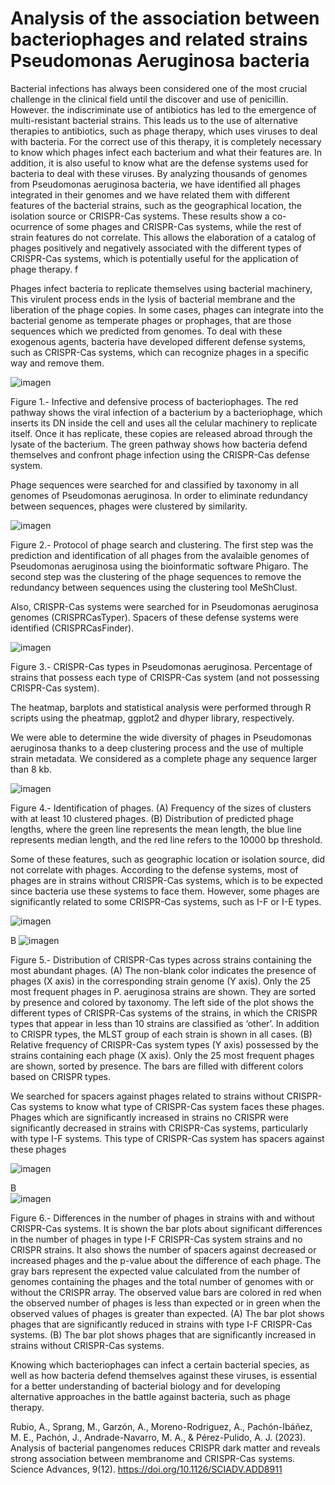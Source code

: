 # Analysis of the association between bacteriophages and related strains Pseudomonas Aeruginosa bacteria

Bacterial infections has always been considered one of the most crucial challenge in the clinical field until the discover and use of penicillin. However. the indiscriminate use of antibiotics has led to the emergence of multi-resistant bacterial strains. This leads us to the use of alternative therapies to antibiotics, such as phage therapy, which uses viruses to deal with bacteria. For the correct use of this therapy, it is completely necessary to know which phages infect each bacterium and what their features are. In addition, it is also useful to know what are the defense systems used for bacteria to deal with these viruses. By analyzing  thousands of genomes from Pseudomonas aeruginosa bacteria, we have identified all phages integrated in their genomes and we have related them with different features of the bacterial strains, such as the geographical location, the isolation source or CRISPR-Cas systems. These results show a co-ocurrence of some phages and CRISPR-Cas systems, while the rest of strain features do not correlate. This allows the elaboration of a catalog of phages positively and negatively associated  with the different types of CRISPR-Cas systems, which is potentially useful for the application of phage therapy. f

Phages infect bacteria to replicate themselves using bacterial machinery, This virulent process ends in the lysis of bacterial membrane and the liberation of the phage copies. In some cases, phages can integrate into the bacterial genome as temperate phages or prophages, that are those sequences which we predicted from genomes.
To deal with these exogenous agents, bacteria have developed different defense systems, such as CRISPR-Cas systems, which can recognize phages in a specific way and remove them. 

![imagen](https://github.com/amorrod/JABI2023/assets/137997372/e0d4514d-e190-41d5-89d6-8247adedf8b1)

Figure 1.- Infective and defensive process of bacteriophages. 
The red pathway shows the viral infection of a bacterium by a bacteriophage, which inserts its DN inside the cell and uses all the celular machinery to replicate itself. Once it has replicate, these copies are released abroad through the lysate of the bacterium. The green pathway shows how bacteria defend themselves and confront phage infection using the CRISPR-Cas defense system.


Phage sequences were searched for and classified by taxonomy in all genomes of Pseudomonas aeruginosa. In order to eliminate redundancy between sequences, phages were clustered by similarity. 

![imagen](https://github.com/amorrod/JABI2023/assets/137997372/603e96d5-4347-486d-a613-f45146dce436)


Figure 2.- Protocol of phage search and clustering.
The first step was the prediction and identification of all phages from the avalaible genomes of Pseudomonas aeruginosa using the bioinformatic software Phigaro. The second step was the clustering of the phage sequences to remove the redundancy between sequences using the clustering tool MeShClust.


Also, CRISPR-Cas systems were searched for in Pseudomonas 
aeruginosa genomes (CRISPRCasTyper). Spacers of these defense systems were identified (CRISPRCasFinder). 

![imagen](https://github.com/amorrod/JABI2023/assets/137997372/41d4f58f-d71e-4982-ade6-3a1cfaca4794)

Figure 3.- CRISPR-Cas types in Pseudomonas aeruginosa.
Percentage of strains that possess each type of CRISPR-Cas system (and not possessing CRISPR-Cas system).


The heatmap, barplots and statistical analysis were performed through R scripts using the pheatmap, ggplot2 and dhyper library, respectively.


We were able to determine the wide diversity of phages in Pseudomonas aeruginosa thanks to a deep clustering process and the use of multiple strain metadata. We considered as a complete phage any sequence larger than 8 kb. 


![imagen](https://github.com/amorrod/JABI2023/assets/137997372/699ff54e-3944-4e1a-984d-aaf8e143fd71)

Figure 4.- Identification of phages.
(A) Frequency of the sizes of clusters with at least 10 clustered phages. (B) Distribution of predicted phage lengths, where the green line represents the mean length, the blue line represents median length, and the red line refers to the 10000 bp threshold.


Some of these features, such as geographic location or isolation source, did not correlate with phages.
According to the defense systems, most of phages are in strains without CRISPR-Cas systems, which is to be expected since bacteria use these systems to face them. However, some phages are significantly related to some CRISPR-Cas systems, such as I-F or I-E types.

![imagen](https://github.com/amorrod/JABI2023/assets/137997372/d327d68e-a598-4988-bd14-3c2c57a6b533)

B ![imagen](https://github.com/amorrod/JABI2023/assets/137997372/49330d36-ed90-4c66-8638-b9246d56430b)

Figure 5.- Distribution of CRISPR-Cas types across strains containing the most abundant phages.
(A) The non-blank color indicates the presence of phages (X axis) in the corresponding strain genome (Y axis). Only the 25 most frequent phages in P. aeruginosa strains are shown. They are sorted by presence and colored by taxonomy. The left side of the plot shows the different types of CRISPR-Cas systems of the strains, in which the CRISPR types that appear in less than 10 strains are classified as ‘other’. In addition to CRISPR types, the MLST group of each strain is shown in all cases. (B) Relative frequency of CRISPR-Cas system types (Y axis) possessed by the strains containing each phage (X axis). Only the 25 most frequent phages are shown, sorted by presence. The bars are filled with different colors based on CRISPR types.

We searched for spacers against phages related to strains without CRISPR-Cas systems to know what type of CRISPR-Cas system faces these phages. Phages which are significantly increased in strains no CRISPR were significantly decreased in strains with CRISPR-Cas systems, particularly with type I-F systems. This type of CRISPR-Cas system has spacers against these phages

![imagen](https://github.com/amorrod/JABI2023/assets/137997372/e8b6822d-9de1-4ba7-b06b-d792fefbb5ea)

B      
 ![imagen](https://github.com/amorrod/JABI2023/assets/137997372/e59c1c75-1432-4936-a52d-8e5731fdfa69)

Figure 6.- Differences in the number of phages in strains with and without CRISPR-Cas systems.
It is shown the bar plots about significant differences in the number of phages in type I-F CRISPR-Cas system strains and no CRISPR strains. It also shows the number of spacers against decreased or increased phages and the p-value about the difference of each phage. The gray bars represent the expected value calculated from the number of genomes containing the phages and the total number of genomes with or without the CRISPR array. The observed value bars are colored in red when the observed number of phages is less than expected or in green when the observed values of phages is greater than expected.
(A) The bar plot shows phages that are significantly reduced in strains with type I-F CRISPR-Cas systems. (B) The bar plot shows phages that are significantly increased in strains without CRISPR-Cas systems.



Knowing which bacteriophages can infect a certain bacterial species, as well as how bacteria defend themselves against these viruses, is essential for a better understanding of bacterial biology and for developing alternative approaches in the battle against bacteria, such as phage therapy.


Rubio, A., Sprang, M., Garzón, A., Moreno-Rodriguez, A., Pachón-Ibáñez, M. E., Pachón, J., Andrade-Navarro, M. A., & Pérez-Pulido, A. J. (2023). Analysis of bacterial pangenomes reduces CRISPR dark matter and reveals strong association between membranome and CRISPR-Cas systems. Science Advances, 9(12). https://doi.org/10.1126/SCIADV.ADD8911


